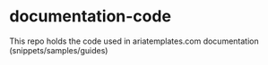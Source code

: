 documentation-code
==================

This repo holds the code used in ariatemplates.com documentation (snippets/samples/guides)